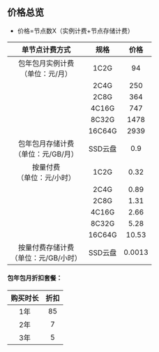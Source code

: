 ## 价格总览
* 价格=节点数X（实例计费+节点存储计费）

| 单节点计费方式	| 规格	| 价格|
|:--:|:--:|:--:|
| 包年包月实例计费</br>（单位：元/月） |1C2G | 94 |
|  | 2C4G	| 250 |
|  | 2C8G | 364 |
|  | 4C16G	| 747 |
|  | 8C32G	| 1478 |
|  | 16C64G	| 2939 |
| 包年包月存储计费</br>（单位：元/GB/月） |SSD云盘 | 0.9 |
| 按量付费</br>（单位：元/小时） |1C2G | 0.32 |
|  | 2C4G	| 0.89 |
|  | 2C8G | 1.31 |
|  | 4C16G	| 2.66 |
|  | 8C32G	| 5.28 |
|  | 16C64G	| 10.53 |
| 按量付费存储计费</br>（单位：元/GB/小时） |SSD云盘 | 0.0013 |

#### 包年包月折扣套餐：
| 购买时长	| 折扣	| 
|:--:|:--: |
| 1年 |85 |
| 2年 | 7 |
| 3年 | 5 |
